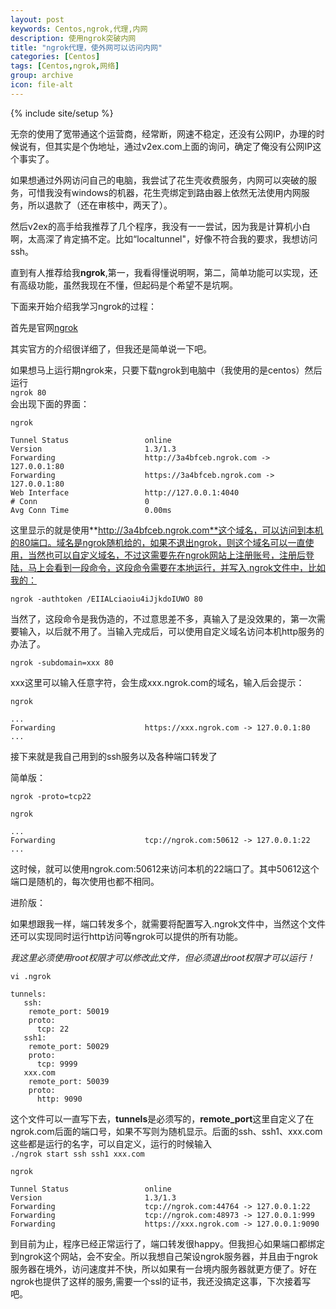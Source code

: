 ```yaml
---
layout: post
keywords: Centos,ngrok,代理,内网
description: 使用ngrok突破内网
title: "ngrok代理，使外网可以访问内网"
categories: [Centos]
tags: [Centos,ngrok,网络]
group: archive
icon: file-alt
---
```

{% include site/setup %}

无奈的使用了宽带通这个运营商，经常断，网速不稳定，还没有公网IP，办理的时候说有，但其实是个伪地址，通过v2ex.com上面的询问，确定了俺没有公网IP这个事实了。  

如果想通过外网访问自己的电脑，我尝试了花生壳收费服务，内网可以突破的服务，可惜我没有windows的机器，花生壳绑定到路由器上依然无法使用内网服务，所以退款了（还在审核中，两天了）。  

然后v2ex的高手给我推荐了几个程序，我没有一一尝试，因为我是计算机小白啊，太高深了肯定搞不定。比如“localtunnel"，好像不符合我的要求，我想访问ssh。  

直到有人推荐给我**ngrok**,第一，我看得懂说明啊，第二，简单功能可以实现，还有高级功能，虽然我现在不懂，但起码是个希望不是坑啊。  

下面来开始介绍我学习ngrok的过程：  

首先是官网[ngrok](http://www.ngrok.com)  

其实官方的介绍很详细了，但我还是简单说一下吧。

如果想马上运行期ngrok来，只要下载ngrok到电脑中（我使用的是centos）然后运行  
`ngrok 80`  
会出现下面的界面：  

    ngrok

    Tunnel Status                 online
    Version                       1.3/1.3
    Forwarding                    http://3a4bfceb.ngrok.com -> 127.0.0.1:80
    Forwarding                    https://3a4bfceb.ngrok.com -> 127.0.0.1:80
    Web Interface                 http://127.0.0.1:4040
    # Conn                        0
    Avg Conn Time                 0.00ms

这里显示的就是使用**http://3a4bfceb.ngrok.com**这个域名，可以访问到本机的80端口。域名是ngrok随机给的，如果不退出ngrok，则这个域名可以一直使用，当然也可以自定义域名，不过这需要先在ngrok网站上注册账号，注册后登陆，马上会看到一段命令，这段命令需要在本地运行，并写入.ngrok文件中，比如我的：  

`ngrok -authtoken /EIIALciaoiu4iJjkdoIUWO 80`  

当然了，这段命令是我伪造的，不过意思差不多，真输入了是没效果的，第一次需要输入，以后就不用了。当输入完成后，可以使用自定义域名访问本机http服务的办法了。  

`ngrok -subdomain=xxx 80`  

xxx这里可以输入任意字符，会生成xxx.ngrok.com的域名，输入后会提示：  

    ngrok

    ...
    Forwarding                    https://xxx.ngrok.com -> 127.0.0.1:80  
    ...  

接下来就是我自己用到的ssh服务以及各种端口转发了  

简单版：  

`ngrok -proto=tcp22`  

    ngrok

    ...
    Forwarding                    tcp://ngrok.com:50612 -> 127.0.0.1:22
    ...  

这时候，就可以使用ngrok.com:50612来访问本机的22端口了。其中50612这个端口是随机的，每次使用也都不相同。

进阶版：

如果想跟我一样，端口转发多个，就需要将配置写入.ngrok文件中，当然这个文件还可以实现同时运行http访问等ngrok可以提供的所有功能。  

*我这里必须使用root权限才可以修改此文件，但必须退出root权限才可以运行！*  

    vi .ngrok
    
    tunnels:
       ssh:
        remote_port: 50019
        proto:
          tcp: 22
       ssh1:
        remote_port: 50029
        proto:
          tcp: 9999
       xxx.com
        remote_port: 50039
        proto:
          http: 9090  

这个文件可以一直写下去，**tunnels**是必须写的，**remote_port**这里自定义了在ngrok.com后面的端口号，如果不写则为随机显示。后面的ssh、ssh1、xxx.com这些都是运行的名字，可以自定义，运行的时候输入  
`./ngrok start ssh ssh1 xxx.com`   

    ngrok

    Tunnel Status                 online
    Version                       1.3/1.3
    Forwarding                    tcp://ngrok.com:44764 -> 127.0.0.1:22
    Forwarding                    tcp://ngrok.com:48973 -> 127.0.0.1:999
    Forwarding                    https://xxx.ngrok.com -> 127.0.0.1:9090
    
到目前为止，程序已经正常运行了，端口转发很happy。但我担心如果端口都绑定到ngrok这个网站，会不安全。所以我想自己架设ngrok服务器，并且由于ngrok服务器在境外，访问速度并不快，所以如果有一台境内服务器就更方便了。好在ngrok也提供了这样的服务,需要一个ssl的证书，我还没搞定这事，下次接着写吧。